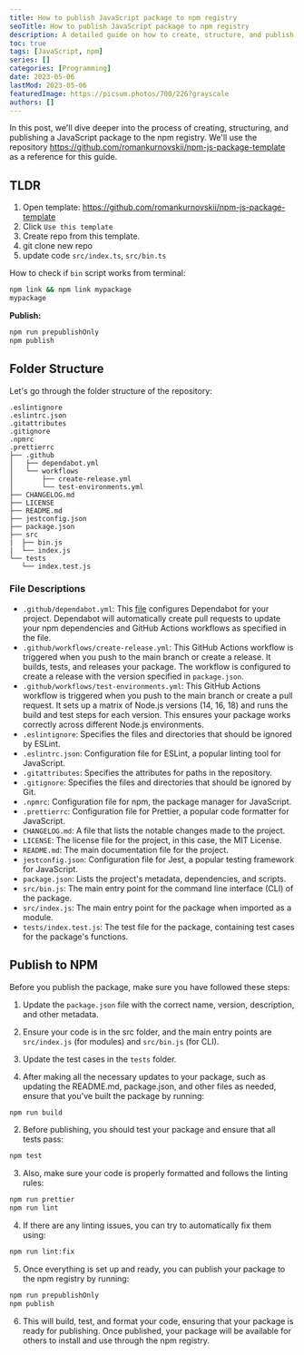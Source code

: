 ```yaml
---
title: How to publish JavaScript package to npm registry
seoTitle: How to publish JavaScript package to npm registry
description: A detailed guide on how to create, structure, and publish a JavaScript package to the npm registry
toc: true
tags: [JavaScript, npm]
series: []
categories: [Programming]
date: 2023-05-06
lastMod: 2023-05-06
featuredImage: https://picsum.photos/700/226?grayscale
authors: []
---
```



In this post, we'll dive deeper into the process of creating, structuring, and publishing a JavaScript package to the npm registry. We'll use the repository <https://github.com/romankurnovskii/npm-js-package-template> as a reference for this guide.

## TLDR

1. Open template: <https://github.com/romankurnovskii/npm-js-package-template>
2. Click `Use this template`
3. Create repo from this template.
4. git clone new repo
5. update code `src/index.ts`, `src/bin.ts`

How to check if `bin` script works from terminal:

```sh
npm link && npm link mypackage
mypackage
```

**Publish:**

```sh
npm run prepublishOnly
npm publish
```

## Folder Structure

Let's go through the folder structure of the repository:

```
.eslintignore
.eslintrc.json
.gitattributes
.gitignore
.npmrc
.prettierrc
├── .github
│   ├── dependabot.yml
│   └── workflows
│       ├── create-release.yml
│       └── test-environments.yml
├── CHANGELOG.md
├── LICENSE
├── README.md
├── jestconfig.json
├── package.json
├── src
|  ├── bin.js
|  └── index.js
└── tests
   └── index.test.js
```

### File Descriptions

- `.github/dependabot.yml`: This [file](https://github.com/romankurnovskii/npm-js-package-template/blob/main/.github/dependabot.yml) configures Dependabot for your project. Dependabot will automatically create pull requests to update your npm dependencies and GitHub Actions workflows as specified in the file.
- `.github/workflows/create-release.yml`: This GitHub Actions workflow is triggered when you push to the main branch or create a release. It builds, tests, and releases your package. The workflow is configured to create a release with the version specified in `package.json`.
- `.github/workflows/test-environments.yml`: This GitHub Actions workflow is triggered when you push to the main branch or create a pull request. It sets up a matrix of Node.js versions (14, 16, 18) and runs the build and test steps for each version. This ensures your package works correctly across different Node.js environments.
- `.eslintignore`: Specifies the files and directories that should be ignored by ESLint.
- `.eslintrc.json`: Configuration file for ESLint, a popular linting tool for JavaScript.
- `.gitattributes`: Specifies the attributes for paths in the repository.
- `.gitignore`: Specifies the files and directories that should be ignored by Git.
- `.npmrc`: Configuration file for npm, the package manager for JavaScript.
- `.prettierrc`: Configuration file for Prettier, a popular code formatter for JavaScript.
- `CHANGELOG.md`: A file that lists the notable changes made to the project.
- `LICENSE`: The license file for the project, in this case, the MIT License.
- `README.md`: The main documentation file for the project.
- `jestconfig.json`: Configuration file for Jest, a popular testing framework for JavaScript.
- `package.json`: Lists the project's metadata, dependencies, and scripts.
- `src/bin.js`: The main entry point for the command line interface (CLI) of the package.
- `src/index.js`: The main entry point for the package when imported as a module.
- `tests/index.test.js`: The test file for the package, containing test cases for the package's functions.

## Publish to NPM

Before you publish the package, make sure you have followed these steps:

1. Update the `package.json` file with the correct name, version, description, and other metadata.
1. Ensure your code is in the src folder, and the main entry points are `src/index.js` (for modules) and `src/bin.js` (for CLI).
1. Update the test cases in the `tests` folder.

1. After making all the necessary updates to your package, such as updating the README.md, package.json, and other files as needed, ensure that you've built the package by running:

```sh
npm run build
```

2. Before publishing, you should test your package and ensure that all tests pass:

```sh
npm test
```

3. Also, make sure your code is properly formatted and follows the linting rules:

```sh
npm run prettier
npm run lint
```

4. If there are any linting issues, you can try to automatically fix them using:

```sh
npm run lint:fix
```

5. Once everything is set up and ready, you can publish your package to the npm registry by running:

```sh
npm run prepublishOnly
npm publish
```

6. This will build, test, and format your code, ensuring that your package is ready for publishing. Once published, your package will be available for others to install and use through the npm registry.
